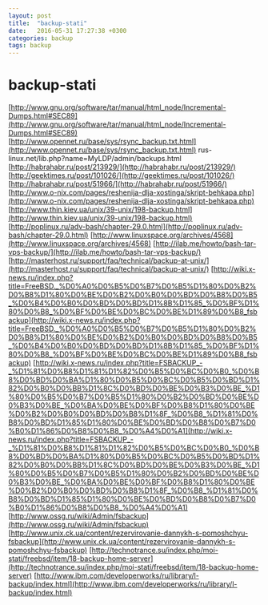 ```yaml
---
layout: post
title:  "backup-stati"
date:   2016-05-31 17:27:38 +0300
categories: backup
tags: backup
---
```


# backup-stati
[http://www.gnu.org/software/tar/manual/html_node/Incremental-Dumps.html#SEC89](http://www.gnu.org/software/tar/manual/html_node/Incremental-Dumps.html#SEC89)
[http://www.opennet.ru/base/sys/rsync_backup.txt.html](http://www.opennet.ru/base/sys/rsync_backup.txt.html)
rus-linux.net/lib.php?name=MyLDP/admin/backups.html
[http://habrahabr.ru/post/213929/](http://habrahabr.ru/post/213929/)
[http://geektimes.ru/post/101026/](http://geektimes.ru/post/101026/)
[http://habrahabr.ru/post/51966/](http://habrahabr.ru/post/51966/)
[http://www.o-nix.com/pages/reshenija-dlja-xostinga/skript-behkapa.php](http://www.o-nix.com/pages/reshenija-dlja-xostinga/skript-behkapa.php)
[http://www.thin.kiev.ua/unix/39-unix/198-backup.html](http://www.thin.kiev.ua/unix/39-unix/198-backup.html)
[http://poplinux.ru/adv-bash/chapter-29.0.html](http://poplinux.ru/adv-bash/chapter-29.0.html)
[http://www.linuxspace.org/archives/4568](http://www.linuxspace.org/archives/4568)
[http://ilab.me/howto/bash-tar-vps-backup/](http://ilab.me/howto/bash-tar-vps-backup/)
[http://masterhost.ru/support/faq/technical/backup-at-unix/](http://masterhost.ru/support/faq/technical/backup-at-unix/)
[http://wiki.x-news.ru/index.php?title=FreeBSD._%D0%A0%D0%B5%D0%B7%D0%B5%D1%80%D0%B2%D0%B8%D1%80%D0%BE%D0%B2%D0%B0%D0%BD%D0%B8%D0%B5_%D0%B4%D0%B0%D0%BD%D0%BD%D1%8B%D1%85_%D0%BF%D1%80%D0%B8_%D0%BF%D0%BE%D0%BC%D0%BE%D1%89%D0%B8_fsbackup](http://wiki.x-news.ru/index.php?title=FreeBSD._%D0%A0%D0%B5%D0%B7%D0%B5%D1%80%D0%B2%D0%B8%D1%80%D0%BE%D0%B2%D0%B0%D0%BD%D0%B8%D0%B5_%D0%B4%D0%B0%D0%BD%D0%BD%D1%8B%D1%85_%D0%BF%D1%80%D0%B8_%D0%BF%D0%BE%D0%BC%D0%BE%D1%89%D0%B8_fsbackup)
[http://wiki.x-news.ru/index.php?title=FSBACKUP_-_%D1%81%D0%B8%D1%81%D1%82%D0%B5%D0%BC%D0%B0_%D0%B8%D0%BD%D0%BA%D1%80%D0%B5%D0%BC%D0%B5%D0%BD%D1%82%D0%B0%D0%BB%D1%8C%D0%BD%D0%BE%D0%B3%D0%BE_%D1%80%D0%B5%D0%B7%D0%B5%D1%80%D0%B2%D0%BD%D0%BE%D0%B3%D0%BE_%D0%BA%D0%BE%D0%BF%D0%B8%D1%80%D0%BE%D0%B2%D0%B0%D0%BD%D0%B8%D1%8F_%D0%B8_%D1%81%D0%B8%D0%BD%D1%85%D1%80%D0%BE%D0%BD%D0%B8%D0%B7%D0%B0%D1%86%D0%B8%D0%B8_%D0%A4%D0%A1](http://wiki.x-news.ru/index.php?title=FSBACKUP_-_%D1%81%D0%B8%D1%81%D1%82%D0%B5%D0%BC%D0%B0_%D0%B8%D0%BD%D0%BA%D1%80%D0%B5%D0%BC%D0%B5%D0%BD%D1%82%D0%B0%D0%BB%D1%8C%D0%BD%D0%BE%D0%B3%D0%BE_%D1%80%D0%B5%D0%B7%D0%B5%D1%80%D0%B2%D0%BD%D0%BE%D0%B3%D0%BE_%D0%BA%D0%BE%D0%BF%D0%B8%D1%80%D0%BE%D0%B2%D0%B0%D0%BD%D0%B8%D1%8F_%D0%B8_%D1%81%D0%B8%D0%BD%D1%85%D1%80%D0%BE%D0%BD%D0%B8%D0%B7%D0%B0%D1%86%D0%B8%D0%B8_%D0%A4%D0%A1)
[http://www.ossg.ru/wiki/Admin/fsbackup](http://www.ossg.ru/wiki/Admin/fsbackup)
[http://www.unix.ck.ua/content/rezervirovanie-dannykh-s-pomoshchyu-fsbackup](http://www.unix.ck.ua/content/rezervirovanie-dannykh-s-pomoshchyu-fsbackup)
[http://technotrance.su/index.php/moi-stati/freebsd/item/18-backup-home-server](http://technotrance.su/index.php/moi-stati/freebsd/item/18-backup-home-server)
[http://www.ibm.com/developerworks/ru/library/l-backup/index.html](http://www.ibm.com/developerworks/ru/library/l-backup/index.html)